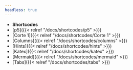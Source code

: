 ```yaml
---
headless: true
---
```


- **Shortcodes**
- [p5]({{< relref "/docs/shortcodes/p5" >}})
- [Corte 1]({{< relref "/docs/shortcodes/Corte 1" >}})
- [Columns]({{< relref "/docs/shortcodes/columns" >}})
- [Hints]({{< relref "/docs/shortcodes/hints" >}})
- [Katex]({{< relref "/docs/shortcodes/katex" >}})
- [Mermaid]({{< relref "/docs/shortcodes/mermaid" >}})
- [Tabs]({{< relref "/docs/shortcodes/tabs" >}})
<br />
